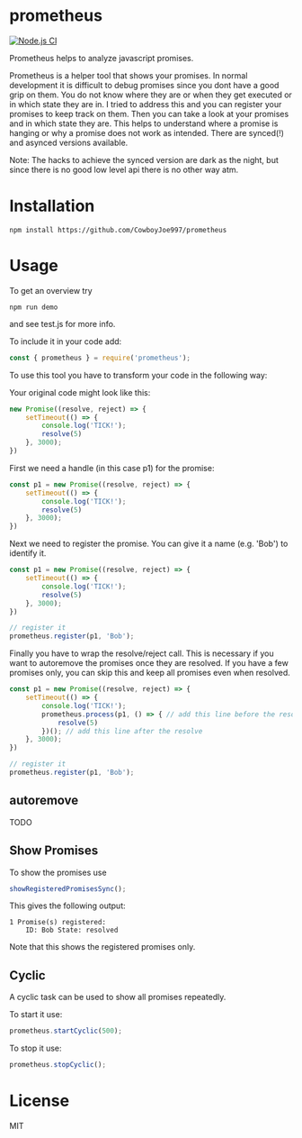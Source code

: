 # prometheus

[![Node.js CI](https://github.com/CowboyJoe997/prometheus/actions/workflows/node.js.yml/badge.svg)](https://github.com/CowboyJoe997/prometheus/actions/workflows/node.js.yml)

Prometheus helps to analyze javascript promises.

Prometheus is a helper tool that shows your promises.
In normal development it is difficult to debug promises since you dont have a good grip on them. You do not know where they are or when they get executed or in which state they are in.
I tried to address this and you can register your promises to keep track on them.
Then you can take a look at your promises and in which state they are.
This helps to understand where a promise is hanging or why a promise does not work as intended.
There are synced(!) and asynced versions available.

Note: The hacks to achieve the synced version are dark as the night, but since there is no good low level api there is no other way atm.

# Installation

```console
npm install https://github.com/CowboyJoe997/prometheus
```

# Usage


To get an overview try
```console
npm run demo
```
and see test.js for more info.

To include it in your code add:

```javascript
const { prometheus } = require('prometheus');
```

To use this tool you have to transform your code in the following way:

Your original code might look like this:

```javascript
new Promise((resolve, reject) => {
	setTimeout(() => {
		console.log('TICK!');
		resolve(5)
	}, 3000);
})
```

First we need a handle (in this case p1) for the promise:

```javascript
const p1 = new Promise((resolve, reject) => {
	setTimeout(() => {
		console.log('TICK!');
		resolve(5)
	}, 3000);
})
```

Next we need to register the promise. You can give it a name (e.g. 'Bob') to identify it.

```javascript
const p1 = new Promise((resolve, reject) => {
	setTimeout(() => {
		console.log('TICK!');
		resolve(5)
	}, 3000);
})

// register it
prometheus.register(p1, 'Bob');
```

Finally you have to wrap the resolve/reject call. This is necessary if you want to autoremove the promises once they are resolved.
If you have a few promises only, you can skip this and keep all promises even when resolved.

```javascript
const p1 = new Promise((resolve, reject) => {
	setTimeout(() => {
		console.log('TICK!');
		prometheus.process(p1, () => { // add this line before the resolve
			resolve(5)
		})(); // add this line after the resolve
	}, 3000);
})

// register it
prometheus.register(p1, 'Bob');
```

## autoremove
TODO

## Show Promises

To show the promises use

```javascript
showRegisteredPromisesSync();
```
This gives the following output:
```console
1 Promise(s) registered:
    ID: Bob State: resolved
```
Note that this shows the registered promises only.

## Cyclic

A cyclic task can be used to show all promises repeatedly.

To start it use:
```javascript
prometheus.startCyclic(500);

```

To stop it use:
```javascript
prometheus.stopCyclic();
```

# License

MIT
